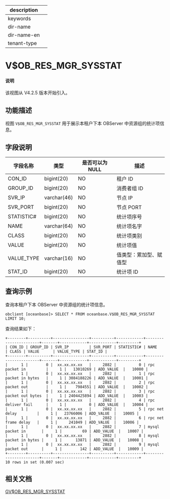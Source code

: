 |description||
|---|---|
|keywords||
|dir-name||
|dir-name-en||
|tenant-type||

# V$OB_RES_MGR_SYSSTAT

<main id="notice" type='explain'>
 <h4>说明</h4>
 <p>该视图从 V4.2.5 版本开始引入。</p>
</main>

## 功能描述

视图 `V$OB_RES_MGR_SYSSTAT` 用于展示本租户下本 OBServer 中资源组的统计项信息。

## 字段说明

| **字段名称** | **类型**  | **是否可以为 NULL** | **描述**                               |
|------------|-------------|---------------------|----------------------------------------|
| CON_ID     | bigint(20)  | NO   | 租户 ID     |
| GROUP_ID   | bigint(20)  | NO   | 消费者组 ID     |
| SVR_IP     | varchar(46) | NO   | 节点 IP     |
| SVR_PORT   | bigint(20)  | NO   | 节点 PORT    |
| STATISTIC# | bigint(20)  | NO   | 统计项序号     |
| NAME       | varchar(64) | NO   | 统计项名字    |
| CLASS      | bigint(20)  | NO   | 统计项类别     |
| VALUE      | bigint(20)  | NO   | 统计项值     |
| VALUE_TYPE | varchar(16) | NO   | 值类型：累加型、赋值型     |
| STAT_ID    | bigint(20)  | NO   | 统计项 ID     |

## 查询示例

查询本租户下本 OBServer 中资源组的统计项信息。

```shell
obclient [oceanbase]> SELECT * FROM oceanbase.V$OB_RES_MGR_SYSSTAT LIMIT 10;
```

查询结果如下：

```shell
+--------+----------+----------------+----------+------------+-----------------------+-------+------------+------------+---------+
| CON_ID | GROUP_ID | SVR_IP         | SVR_PORT | STATISTIC# | NAME                  | CLASS | VALUE      | VALUE_TYPE | STAT_ID |
+--------+----------+----------------+----------+------------+-----------------------+-------+------------+------------+---------+
|      1 |        0 |  xx.xx.xx.xx   |     2882 |          0 | rpc packet in         |     1 |   13010269 | ADD_VALUE  |   10000 |
|      1 |        0 |  xx.xx.xx.xx   |     2882 |          1 | rpc packet in bytes   |     1 | 3084188226 | ADD_VALUE  |   10001 |
|      1 |        0 |  xx.xx.xx.xx   |     2882 |          2 | rpc packet out        |     1 |    7984551 | ADD_VALUE  |   10002 |
|      1 |        0 |  xx.xx.xx.xx   |     2882 |          3 | rpc packet out bytes  |     1 | 2404425894 | ADD_VALUE  |   10003 |
|      1 |        0 |  xx.xx.xx.xx   |     2882 |          4 | rpc deliver fail      |     1 |          0 | ADD_VALUE  |   10004 |
|      1 |        0 |  xx.xx.xx.xx   |     2882 |          5 | rpc net delay         |     1 |   23766006 | ADD_VALUE  |   10005 |
|      1 |        0 |  xx.xx.xx.xx   |     2882 |          6 | rpc net frame delay   |     1 |     241049 | ADD_VALUE  |   10006 |
|      1 |        0 |  xx.xx.xx.xx   |     2882 |          7 | mysql packet in       |     1 |         69 | ADD_VALUE  |   10007 |
|      1 |        0 |  xx.xx.xx.xx   |     2882 |          8 | mysql packet in bytes |     1 |      13871 | ADD_VALUE  |   10008 |
|      1 |        0 |  xx.xx.xx.xx   |     2882 |          9 | mysql packet out      |     1 |        142 | ADD_VALUE  |   10009 |
+--------+----------+----------------+----------+------------+-----------------------+-------+------------+------------+---------+
10 rows in set (0.007 sec)
```

## 相关文档

[GV$OB_RES_MGR_SYSSTAT](2650.gv-ob_res_mgr_sysstat-of-mysql-mode.md)
